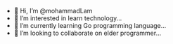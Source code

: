 - 👋 Hi, I’m @mohammadLam
- 👀 I’m interested in learn technology...
- 🌱 I’m currently learning Go programming language...
- 💞️ I’m looking to collaborate on elder programmer...

<!---
mohammadLam/mohammadLam is a ✨ special ✨ repository because its `README.md` (this file) appears on your GitHub profile.
You can click the Preview link to take a look at your changes.https://github.com/mohammadLam/mohammadLam
--->
